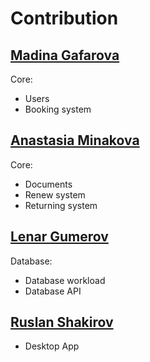 # Contribution
## [Madina Gafarova](https://github.com/gafmn)
Core:
- Users 
- Booking system

## [Anastasia Minakova](https://github.com/stalem9)
Core:
- Documents
- Renew system
- Returning system

## [Lenar Gumerov](https://github.com/lenargum)
Database:
- Database workload
- Database API

## [Ruslan Shakirov](https://github.com/Shakirovrrr)
- Desktop App
